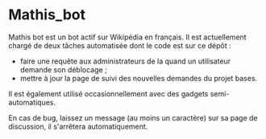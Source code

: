 # Mathis_bot

Mathis bot est un bot actif sur Wikipédia en français. Il est actuellement chargé de deux tâches automatisée dont le code est sur ce dépôt :
- faire une requête aux administrateurs de la quand un utilisateur demande son déblocage ;
- mettre à jour la page de suivi des nouvelles demandes du projet bases.

Il est également utilisé occasionnellement avec des gadgets semi-automatiques.

En cas de bug, laissez un message (au moins un caractère) sur sa page de discussion, il s'arrêtera automatiquement. 
